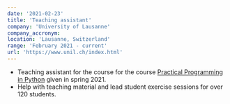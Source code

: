 ```yaml
---
date: '2021-02-23'
title: 'Teaching assistant'
company: 'University of Lausanne'
company_accronym: 
location: 'Lausanne, Switzerland'
range: 'February 2021 - current'
url: 'https://www.unil.ch/index.html'
---
```


- Teaching assistant for the course  for the course [Practical Programming in Python](https://applicationspub.unil.ch/interpub/noauth/php/Ud/ficheCours.php?v_ueid=19&v_semposselected=-1&v_langue=en&v_isinterne=&v_enstyid=72873) given in spring 2021.
- Help with teaching material and lead student exercise sessions for over 120 students.
